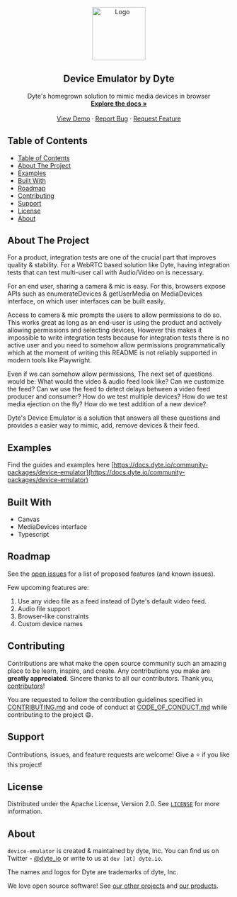 <!-- PROJECT LOGO -->
<p align="center">
  <a href="https://dyte.io">
    <img src="https://assets.dyte.io/logo-outlined.png" alt="Logo" width="120" />
  </a>

  <h2 align="center">Device Emulator by Dyte</h3>

  <p align="center">
    Dyte's homegrown solution to mimic media devices in browser
    <br />
    <a href="https://docs.dyte.io"><strong>Explore the docs »</strong></a>
    <br />
    <br />
    <a href="https://device-emulator.vercel.app/">View Demo</a>
    ·
    <a href="https://github.com/dyte-io/device-emulator/issues">Report Bug</a>
    ·
    <a href="https://github.com/dyte-io/device-emulator/issues">Request Feature</a>
  </p>
</p>

<!-- TABLE OF CONTENTS -->

## Table of Contents

- [Table of Contents](#table-of-contents)
- [About The Project](#about-the-project)
- [Examples](#examples)
- [Built With](#built-with)
- [Roadmap](#roadmap)
- [Contributing](#contributing)
- [Support](#support)
- [License](#license)
- [About](#about)

<!-- ABOUT THE PROJECT -->

## About The Project

For a product, integration tests are one of the crucial part that improves quality & stability. For a WebRTC based solution like Dyte, having integration tests that can test multi-user call with Audio/Video on is necessary.

For an end user, sharing a camera & mic is easy. For this, browsers expose APIs such as enumerateDevices & getUserMedia on MediaDevices interface, on which user interfaces can be built easily.

Access to camera & mic prompts the users to allow permissions to do so. This works great as long as an end-user is using the product and actively allowing permissions and selecting devices, However this makes it impossible to write integration tests because for integration tests there is no active user and you need to somehow allow permissions programmatically which at the moment of writing this README is not reliably supported in modern tools like Playwright.

Even if we can somehow allow permissions, The next set of questions would be: What would the video & audio feed look like? Can we customize the feed? Can we use the feed to detect delays between a video feed producer and consumer? How do we test multiple devices? How do we test media ejection on the fly? How do we test addition of a new device?


Dyte's Device Emulator is a solution that answers all these questions and provides a easier way to mimic, add, remove devices & their feed. 

## Examples

Find the guides and examples here [https://docs.dyte.io/community-packages/device-emulator](https://docs.dyte.io/community-packages/device-emulator)

## Built With

- Canvas
- MediaDevices interface
- Typescript

<!-- ROADMAP -->

## Roadmap

See the [open issues](https://github.com/dyte-io/device-emulator/issues) for a list of proposed features (and known issues).

Few upcoming features are:
1. Use any video file as a feed instead of Dyte's default video feed.
2. Audio file support
3. Browser-like constraints
4. Custom device names

<!-- CONTRIBUTING -->

## Contributing

Contributions are what make the open source community such an amazing place to be learn, inspire, and create. Any contributions you make are **greatly appreciated**. Sincere thanks to all our contributors. Thank you, [contributors](https://github.com/dyte-io/device-emulator/graphs/contributors)!

You are requested to follow the contribution guidelines specified in [CONTRIBUTING.md](./CONTRIBUTING.md) and code of conduct at [CODE_OF_CONDUCT.md](./CODE_OF_CONDUCT.md) while contributing to the project :smile:.

## Support
Contributions, issues, and feature requests are welcome!
Give a ⭐️ if you like this project!

<!-- LICENSE -->

## License

Distributed under the Apache License, Version 2.0. See [`LICENSE`](./LICENSE) for more information.

<!-- MARKDOWN LINKS & IMAGES -->
<!-- https://www.markdownguide.org/basic-syntax/#reference-style-links -->

## About

`device-emulator` is created & maintained by dyte, Inc. You can find us on Twitter - [@dyte_io](https://twitter.com/dyte_io) or write to us at `dev [at] dyte.io`.

The names and logos for Dyte are trademarks of dyte, Inc.

We love open source software! See [our other projects](https://github.com/dyte-io) and [our products](https://dyte.io).
